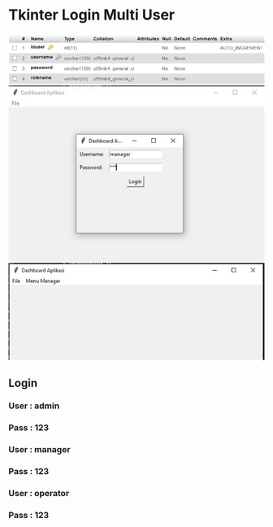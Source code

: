 # Tkinter Login Multi User
![Users Table](https://github.com/freddywicaksono/tkinter_login_multiuser/blob/main/tabel_user.jpg)
![Login Form](https://github.com/freddywicaksono/tkinter_login_multiuser/blob/main/dashboard.jpg)
![After Login](https://github.com/freddywicaksono/tkinter_login_multiuser/blob/main/dashboard2.jpg)

## Login
### User : admin
### Pass : 123

### User : manager
### Pass : 123

### User : operator
### Pass : 123
